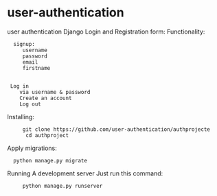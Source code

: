 # user-authentication
user authentication 
   Django Login and Registration form:
Functionality:


      signup:
         username
         password
         email
         firstname
     
     
     Log in
        via username & password
        Create an account
        Log out



Installing:
         
         git clone https://github.com/user-authentication/authprojecte
          cd authproject

Apply migrations:
      
      python manage.py migrate

Running
    A development server
    Just run this command:
         
         python manage.py runserver
